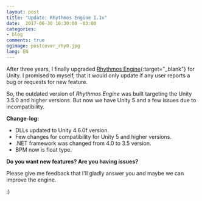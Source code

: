 ```yaml
---
layout: post
title: "Update: Rhythmos Engine 1.1v"
date:  2017-06-30 16:30:00 -03:00
categories:
- blog
comments: true
ogimage: postcover_rhy0.jpg
lang: EN
---
```

After three years, I finally upgraded [Rhythmos Engine](https://www.assetstore.unity3d.com/en/#!/content/39835){:target="_blank"} for Unity.
I promised to myself, that it would only update if any user reports a bug or requests for new feature.

So, the outdated version of _Rhythmos Engine_ was built targeting the Unity 3.5.0 and higher versions.
But now we have Unity 5 and a few issues due to incompatibility.

**Change-log:**

- DLLs updated to Unity 4.6.0f version.
- Few changes for compatibility for Unity 5 and higher versions.
- .NET framework was changed from 4.0 to 3.5 version.
- BPM now is float type.

**Do you want new features? Are you having issues?**

Please give me feedback that I'll gladly answer you and maybe we can improve the engine.

:)
